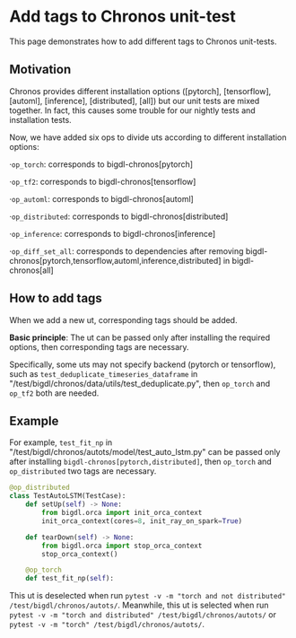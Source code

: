 # Add tags to Chronos unit-test

This page demonstrates how to add different tags to Chronos unit-tests.

## Motivation

Chronos provides different installation options ([pytorch], [tensorflow], [automl], [inference], [distributed], [all]) but our unit tests are mixed together. In fact, this causes some trouble for our nightly tests and installation tests.

Now, we have added six ops to divide uts according to different installation options:

·`op_torch`: corresponds to bigdl-chronos[pytorch]

·`op_tf2`: corresponds to bigdl-chronos[tensorflow]

·`op_automl`: corresponds to bigdl-chronos[automl]

·`op_distributed`: corresponds to bigdl-chronos[distributed]

·`op_inference`: corresponds to bigdl-chronos[inference]

·`op_diff_set_all`: corresponds to dependencies after removing bigdl-chronos[pytorch,tensorflow,automl,inference,distributed] in bigdl-chronos[all]

## How to add tags

When we add a new ut, corresponding tags should be added.

**Basic principle**:
The ut can be passed only after installing the required options, then corresponding tags are necessary.

Specifically, some uts may not specify backend (pytorch or tensorflow), such as `test_deduplicate_timeseries_dataframe` in "/test/bigdl/chronos/data/utils/test_deduplicate.py", then `op_torch` and `op_tf2` both are needed.

## Example

For example, `test_fit_np` in "/test/bigdl/chronos/autots/model/test_auto_lstm.py" can be passed only after installing `bigdl-chronos[pytorch,distributed]`, then `op_torch` and `op_distributed` two tags are necessary.

```python
@op_distributed
class TestAutoLSTM(TestCase):
    def setUp(self) -> None:
        from bigdl.orca import init_orca_context
        init_orca_context(cores=8, init_ray_on_spark=True)

    def tearDown(self) -> None:
        from bigdl.orca import stop_orca_context
        stop_orca_context()

    @op_torch
    def test_fit_np(self):
```

This ut is deselected when run `pytest -v -m "torch and not distributed" /test/bigdl/chronos/autots/`. Meanwhile, this ut is selected when run `pytest -v -m "torch and distributed" /test/bigdl/chronos/autots/` or `pytest -v -m "torch" /test/bigdl/chronos/autots/`.
